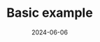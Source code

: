 ---
title: Basic example
description: Basic example to use Kore Ledger technology (Create governance and add members)
weight: 1
date: 2024-06-06
---